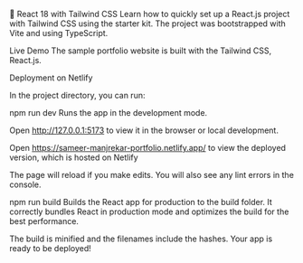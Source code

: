 🚀 React 18 with Tailwind CSS Learn how to quickly set up a React.js project with Tailwind CSS using the starter kit. The project was bootstrapped with Vite and using TypeScript.

Live Demo The sample portfolio website is built with the Tailwind CSS, React.js.

Deployment on Netlify

In the project directory, you can run:

npm run dev Runs the app in the development mode.

Open http://127.0.0.1:5173 to view it in the browser or local development.

Open https://sameer-manjrekar-portfolio.netlify.app/ to view the deployed version, which is hosted on Netlify

The page will reload if you make edits. You will also see any lint errors in the console.

npm run build Builds the React app for production to the build folder. It correctly bundles React in production mode and optimizes the build for the best performance.

The build is minified and the filenames include the hashes. Your app is ready to be deployed!
